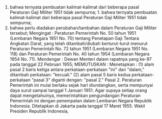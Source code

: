  1. bahwa ternyata pembuatan kalimat-kalimat dari beberapa pasal Peraturan Gaji Militer 1951 tidak sempurna; 1. bahwa ternyata pembuatan kalimat-kalimat dari beberapa pasal Peraturan Gaji Militer 1951 tidak sempurna;
2. bahwa perlu diadakan perubahan/tambahan dalam Peraturan Gaji Militer tersebut;
Mengingat :
 Peraturan Pemerintah No. 50 tahun 1951 (Lembaran Negara 1951 No. 70) tentang Penetapan Gaji Tentara Angkatan Darat, yang telah ditambah/diubah berturut-turut menurut Peraturan Pemerintah No. 72 tahun 1951 (Lembaran Negara 1951 No. 118) dan Peraturan Pemerintah No. 40 tahun 1954 (Lembaran Negara 1954 No. 71). Mendengar : Dewan Menteri dalam rapatnya yang ke-97 pada tanggal 22 Pebruari 1955;
MEMUTUSKAN :
 Menetapkan :
(1) alam pasal 2 baris ketiga antara perkataan-perkataan "ini" dan "dalam," ditambah perkataan: "kecuali." (2) alam pasal 5 baris kedua perkataan-perkataan "pasal 3" diganti dengan: "pasal 2." Pasal 2. Peraturan Pemerintah ini mulai berlaku sejak hari diundangkan, serta mempunyai daya surut sampai tanggal 1 Januari 1951. Agar supaya setiap orang dapat mengetahuinya, memerintahkan pengundangan Peraturan Pemerintah ini dengan penempatan dalam Lembaran Negara Republik Indonesia. Ditetapkan di Jakarta pada tanggal 17 Maret 1955. Wakil Presiden Republik Indonesia,